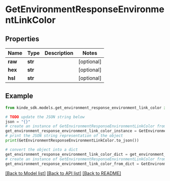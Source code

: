 # GetEnvironmentResponseEnvironmentLinkColor


## Properties

Name | Type | Description | Notes
------------ | ------------- | ------------- | -------------
**raw** | **str** |  | [optional] 
**hex** | **str** |  | [optional] 
**hsl** | **str** |  | [optional] 

## Example

```python
from kinde_sdk.models.get_environment_response_environment_link_color import GetEnvironmentResponseEnvironmentLinkColor

# TODO update the JSON string below
json = "{}"
# create an instance of GetEnvironmentResponseEnvironmentLinkColor from a JSON string
get_environment_response_environment_link_color_instance = GetEnvironmentResponseEnvironmentLinkColor.from_json(json)
# print the JSON string representation of the object
print(GetEnvironmentResponseEnvironmentLinkColor.to_json())

# convert the object into a dict
get_environment_response_environment_link_color_dict = get_environment_response_environment_link_color_instance.to_dict()
# create an instance of GetEnvironmentResponseEnvironmentLinkColor from a dict
get_environment_response_environment_link_color_from_dict = GetEnvironmentResponseEnvironmentLinkColor.from_dict(get_environment_response_environment_link_color_dict)
```
[[Back to Model list]](../README.md#documentation-for-models) [[Back to API list]](../README.md#documentation-for-api-endpoints) [[Back to README]](../README.md)


